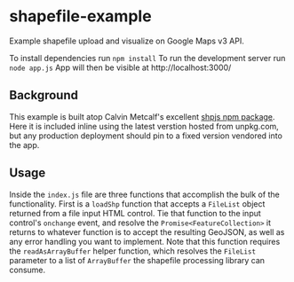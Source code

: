 # shapefile-example
Example shapefile upload and visualize on Google Maps v3 API.

To install dependencies run `npm install`
To run the development server run `node app.js`
App will then be visible at http://localhost:3000/

## Background

This example is built atop Calvin Metcalf's excellent [shpjs npm package](https://github.com/calvinmetcalf/shapefile-js#readme). Here it is included inline using the latest verstion hosted from unpkg.com, but any production deployment should pin to a fixed version vendored into the app. 

## Usage 

Inside the `index.js` file are three functions that accomplish the bulk of the functionality. First is a `loadShp` function that accepts a `FileList` object returned from a file input HTML control. Tie that function to the input control's `onchange` event, and resolve the `Promise<FeatureCollection>` it returns to whatever function is to accept the resulting GeoJSON, as well as any error handling you want to implement. Note that this function requires the `readAsArrayBuffer` helper function, which resolves the `FileList` parameter to a list of `ArrayBuffer` the shapefile processing library can consume.




